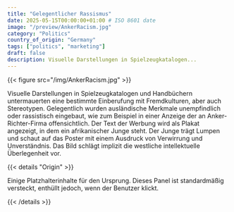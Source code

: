 ```yaml
---
title: "Gelegentlicher Rassismus"
date: 2025-05-15T00:00:00+01:00 # ISO 8601 date
image: "/preview/AnkerRacism.jpg"
category: "Politics"
country_of_origin: "Germany"
tags: ["politics", "marketing"]
draft: false
description: Visuelle Darstellungen in Spielzeugkatalogen...
---
```




{{< figure src="/img/AnkerRacism.jpg" >}}

Visuelle Darstellungen in Spielzeugkatalogen und Handbüchern untermauerten eine bestimmte Einberufung mit Fremdkulturen, aber auch Stereotypen. Gelegentlich wurden ausländische Merkmale unempfindlich oder rassistisch eingebaut, wie zum Beispiel in einer Anzeige der an Anker-Richter-Firma offensichtlich. Der Text der Werbung wird als Plakat angezeigt, in dem ein afrikanischer Junge steht. Der Junge trägt Lumpen und schaut auf das Poster mit einem Ausdruck von Verwirrung und Unverständnis. Das Bild schlägt implizit die westliche intellektuelle Überlegenheit vor.

{{< details "Origin" >}}

Einige Platzhalterinhalte für den Ursprung. Dieses Panel ist standardmäßig versteckt, enthüllt jedoch, wenn der Benutzer klickt.

{{< /details >}}

